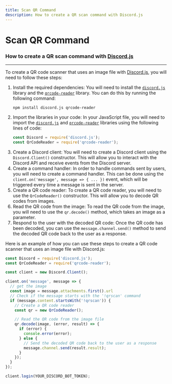 ```yaml
---
title: Scan QR Command 
description: How to create a QR scan command with Discord.js
---
```

[Discord.js]: https://discord.js.org/#/
[`discord.js`]:  https://www.npmjs.com/package/discord.js
[`qrcode-reader`]: https://www.npmjs.com/package/qrcode-reader

# Scan QR Command
### How to create a QR scan command with [Discord.js]
---

To create a QR code scanner that uses an image file with [Discord.js], you will need to follow these steps:

1.  Install the required dependencies: You will need to install the [`discord.js`] library and the [`qrcode-reader`] library. You can do this by running the following command: 
    ```shell
    npm install discord.js qrcode-reader
    ```
2.  Import the libraries in your code: In your JavaScript file, you will need to import the [`discord.js`] and [`qrcode-reader`] libraries using the following lines of code:
    ```js
    const Discord = require('discord.js');
    const QrCodeReader = require('qrcode-reader');
    ``` 
3.  Create a Discord client: You will need to create a Discord client using the `Discord.Client()` constructor. This will allow you to interact with the Discord API and receive events from the Discord server.
4.  Create a command handler: In order to handle commands sent by users, you will need to create a command handler. This can be done using the `client.on('message', message => { ... })` event, which will be triggered every time a message is sent in the server.
5.  Create a QR code reader: To create a QR code reader, you will need to use the `QrCodeReader()` constructor. This will allow you to decode QR codes from images.
6.  Read the QR code from the image: To read the QR code from the image, you will need to use the `qr.decode()` method, which takes an image as a parameter. 
7.  Respond to the user with the decoded QR code: Once the QR code has been decoded, you can use the `message.channel.send()` method to send the decoded QR code back to the user as a response.

Here is an example of how you can use these steps to create a QR code scanner that uses an image file with Discord.js:
```js
const Discord = require('discord.js');
const QrCodeReader = require('qrcode-reader');

const client = new Discord.Client();

client.on('message', message => {
  // get the image
  const image = message.attachments.first().url
  // Check if the message starts with the '!qrscan' command
  if (message.content.startsWith('!qrscan')) {
    // Create a QR code reader
    const qr = new QrCodeReader();

    // Read the QR code from the image file
    qr.decode(image, (error, result) => {
      if (error) {
        console.error(error);
      } else {
        // Send the decoded QR code back to the user as a response
        message.channel.send(result.result);
      }
    });
  }
});

client.login(YOUR_DISCORD_BOT_TOKEN);
```


